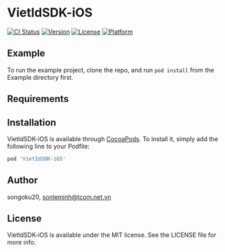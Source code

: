# VietIdSDK-iOS

[![CI Status](https://img.shields.io/travis/songoku20/VietIdSDK-iOS.svg?style=flat)](https://travis-ci.org/songoku20/VietIdSDK-iOS)
[![Version](https://img.shields.io/cocoapods/v/VietIdSDK-iOS.svg?style=flat)](https://cocoapods.org/pods/VietIdSDK-iOS)
[![License](https://img.shields.io/cocoapods/l/VietIdSDK-iOS.svg?style=flat)](https://cocoapods.org/pods/VietIdSDK-iOS)
[![Platform](https://img.shields.io/cocoapods/p/VietIdSDK-iOS.svg?style=flat)](https://cocoapods.org/pods/VietIdSDK-iOS)

## Example

To run the example project, clone the repo, and run `pod install` from the Example directory first.

## Requirements

## Installation

VietIdSDK-iOS is available through [CocoaPods](https://cocoapods.org). To install
it, simply add the following line to your Podfile:

```ruby
pod 'VietIdSDK-iOS'
```

## Author

songoku20, sonleminh@tcom.net.vn

## License

VietIdSDK-iOS is available under the MIT license. See the LICENSE file for more info.
